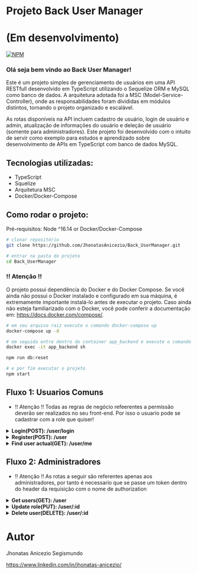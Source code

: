 # Projeto Back User Manager
# (Em desenvolvimento)
[![NPM](https://img.shields.io/bower/l/api)](https://github.com/JhonatasAnicezio/Back_UserManager/blob/main/LICENSE)

### Olá seja bem vindo ao Back User Manager!

Este é um projeto simples de gerenciamento de usuários em uma API RESTfull desenvolvido em TypeScript utilizando o Sequelize ORM e MySQL como banco de dados. A arquitetura adotada foi a MSC (Model-Service-Controller), onde as responsabilidades foram divididas em módulos distintos, tornando o projeto organizado e escalável.

As rotas disponíveis na API incluem cadastro de usuário, login de usuário e admin, atualização de informações do usuário e deleção de usuário (somente para administradores). Este projeto foi desenvolvido com o intuito de servir como exemplo para estudos e aprendizado sobre desenvolvimento de APIs em TypeScript com banco de dados MySQL.

## Tecnologias utilizadas:
  - TypeScript
  - Squelize
  - Arquitetura MSC
  - Docker/Docker-Compose
  
## Como rodar o projeto:
Pré-requisitos: Node ^16.14
or
Docker/Docker-Compose

```bash
# clonar repositório
git clone https://github.com/JhonatasAnicezio/Back_UserManager.git

# entrar na pasta do projeto
cd Back_UserManager
```
### !! Atenção !!
O projeto possui dependência do Docker e do Docker Compose. Se você ainda não possui o Docker instalado e configurado em sua máquina, é extremamente importante instalá-lo antes de executar o projeto. Caso ainda não esteja familiarizado com o Docker, você pode conferir a documentação em: https://docs.docker.com/compose/.

```bash
# em seu arquivo raiz execute o comando docker-compose up
docker-compose up -d

# em seguida entre dentro do container app_backend e execute o comando db:reset
docker exec -it app_backend sh

npm run db:reset

# e por fim executar o projeto
npm start
```

## Fluxo 1: Usuarios Comuns
-  !! Atenção !! Todas as regras de negócio refeerentes a permissão deverão ser realizados no seu front-end. Por isso o usuario pode se cadastrar com a role que quiser!
<details>
  <summary><strong> Login(POST): /user/login </strong></summary>
  
  - Para a realização do login deve se passar os seguintes dados dentro do body:

```json
  {
    "email": "user@user.com",
    "password": "secret_user"
  },
```
  se todas as informações estiverem corretas será retornado um token:
  
```json
  {
    "token": "eyJhbGciOiJIUzI1NiIsInR5cCI6IkpXVCJ9.eyJwYXlsb2FkIjp7InBheWxvYWQiOnsiaWQiOjIsIm5hbWUiOiJVc2VyIiwiZW1haWwiOiJ1c2VyQHVzZXIuY29tIiwicGFzc3dvcmQiOiIkMmEkMDgkWThBYmk4alh2c1h5cW0ucm1wMEIudVFCQTVxVXo3VDZHaGxnL0N2VnIvZ0x4WWo1VUFaVk8iLCJyb2xlIjoidXNlciJ9fSwiaWF0IjoxNjgzNjU2MjkyLCJleHAiOjE2ODM5MTU0OTJ9.4JlOZRUbK8Dw9Sn0RewMqgpJcR0DyyQ0E2WHZqPxgok"
  },
```
</details>

<details>
  <summary><strong> Register(POST): /user </strong></summary>

  - Para a realização do cadastro deve se passar os seguintes dados dentro do body:

```json
  {
    "email": "mi@fernands.com",
    "password": "mi123456",
    "name": "milena fernands",
    "role": "user"
  }
```
  se todas as informações estiverem corretas será retornado um token referente ao novo usuario cadastrado:
  
```json
  {
    "token": "eyJhbGciOiJIUzI1NiIsInR5cCI6IkpXVCJ9.eyJwYXlsb2FkIjp7InBheWxvYWQiOnsiaWQiOjMsIm5hbWUiOiJtaWxlbmEgZmVybmFuZHMiLCJlbWFpbCI6Im1pQGZlcm5hbmRzLmNvbSIsInBhc3N3b3JkIjoiJDJhJDA4JDVYSTlTczJjc2tWVkxlMG9YZjM0YnVGUkZkN3E5WXNoMlkwWURFbnB1VEV6TFhKSm1RbGJtIiwicm9sZSI6InVzZXIifX0sImlhdCI6MTY4MzY1NzAwNSwiZXhwIjoxNjgzOTE2MjA1fQ.CtOv56mk3nxlZNnExKYID-mtE80OcBmZYaRYCAzq7Wk"
  },
```
</details>

<details>
  <summary><strong> Find user actual(GET): /user/me </strong></summary>

  - Essa rota serve para fazer uma atualização do usuario que já esta logado, por isso é necessario passar um token no header:

  se o token for valido, ele ira retornar o usuario do banco de dados, assim garantindo que as informações estejam atuais:
  
```json
{
  "id": 1,
  "name": "Zé Admin",
  "email": "ze@admin.com",
  "role": "admin"
},
```
</details>

## Fluxo 2: Administradores
-  !! Atenção !! As rotas a seguir são referentes apenas aos administradores, por tanto é necessario que se passe um token dentro do header da requisição com o nome de authorization

<details>
  <summary><strong> Get users(GET): /user </strong></summary>
  
  retorno da requisição
  
```json
{
  "users": [
    {
      "id": 2,
      "name": "jhonatas anicezio",
      "email": "jhonatas@anicezio.com",
      "role": "user"
    },
    {
      "id": 3,
      "name": "milena fernands",
      "email": "mi@fernands.com",
      "role": "user"
    }
  ]
}
```
</details>

<details>
  <summary><strong> Update role(PUT): /user/:id </strong></summary>

  - Para a realização do cadastro deve se passar o parametro id do usuario que você quer alterar, e passar o novo cargo pelo body:

```json
  {
    "role": "admin"
  },
```
  
  se todas as informações estiverem corretas será retornado uma mensagem de sucesso:
  
```json
{
  "message": "successfully updated"
},
```
</details>

<details>
  <summary><strong> Delete user(DELETE): /user/:id </strong></summary>

  - Para remover um usuario deve se passar o seu id pelo parametro do endpoint:
  
  Esta operação não possui um retorno em json
</details>


# Autor

Jhonatas Anicezio Segismundo

https://www.linkedin.com/in/jhonatas-anicezio/
